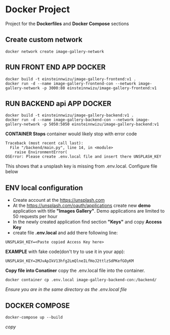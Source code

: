# Docker Project

Project for the **Dockerfiles** and **Docker Compose** sections
## Create custom network 
```
docker network create image-gallery-network 
```
## RUN FRONT END APP DOCKER
```
docker build -t einsteinnwizu/image-gallery-frontend:v1 .
docker run -d --name image-gallery-frontend-con --network image-gallery-network -p 3000:80 einsteinnwizu/image-gallery-frontend:v1
```

## RUN BACKEND api APP DOCKER
```
docker build -t einsteinnwizu/image-gallery-backend:v1 .
docker run -d --name image-gallery-backend-con --network image-gallery-network -p 5050:5050 einsteinnwizu/image-gallery-backend:v1
```
**CONTAINER Stops**
container would likely stop with error code 
```
Traceback (most recent call last):
  File "/backend/main.py", line 14, in <module>
    raise EnvironmentError(
OSError: Please create .env.local file and insert there UNSPLASH_KEY
```
This shows that a unsplash key is missing from .env.local. Configure file below

## ENV local configuration

- Create account at the https://unsplash.com
- At the https://unsplash.com/oauth/applications create new **demo** application with title **"Images Gallery"**.
  Demo applications are limited to 50 requests per hour
- In the newly created application find section **"Keys"** and copy **Access Key**
- create file **.env.local** and add there following line:

```
UNSPLASH_KEY=<Paste copied Access Key here>
```
**EXAMPLE** with fake code(don't try to use it in your app):

```
UNSPLASH_KEY=2MJvApIkV13hfg2LmQlneILfHoJ2ttlzSdPKefGOyKM
```

**Copy file into Conatiner** copy the .env.local file into the container. 
```
docker container cp .env.local image-gallery-backend-con:/backend/
```
*Ensure you are in the same directory as the .env.local file*

## DOCKER COMPOSE
```
docker-compose up --build
```
*copy*